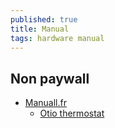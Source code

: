```yaml
---
published: true
title: Manual
tags: hardware manual
---
```

## Non paywall
- [Manuall.fr](https://manuall.fr)
	- [Otio thermostat](https://manuall.fr/otio-tpru-6220-thermostat/)
